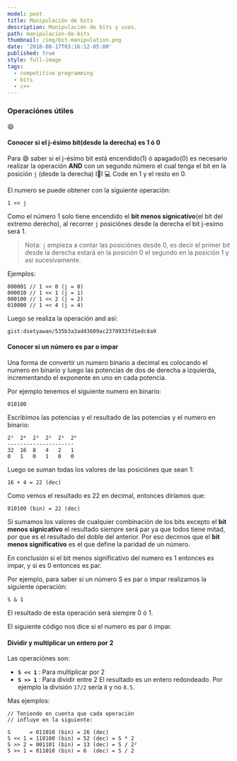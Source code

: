 ```yaml
---
model: post
title: Manipulación de bits
description: Manipulación de bits y usos.
path: manipulacion-de-bits
thumbnail: /img/bit-manipulation.png
date: '2018-08-17T03:16:12-05:00'
published: true
style: full-image
tags:
  - competitive programming
  - bits
  - c++
---
```

### Operaciónes útiles

:smile:
#### Conocer si el j-ésimo bit(desde la derecha) es 1 ó 0

Para :smile: saber si el j-ésimo bit está encendido(1) ó apagado(0) es  necesario realizar la operación **AND** con un segundo número el cual tenga el bit en la posición `j` (desde la derecha) I:arrow_down_small:I :computer: Code en 1 y el resto en 0.

El numero se puede obtener con la siguiente operación:
```
1 << j
```
Como el número 1 solo tiene encendido el **bit menos signicativo**(el bit del extremo derecho), al recorrer `j` posiciónes desde la derecha el bit j-esimo será 1.

> Nota: `j` empieza a contar las posiciónes desde 0, es decir el primer bit desde la derecha estará en la posición 0 el segundo en la posición 1 y asi sucesivamente.

Ejemplos:
```
000001 // 1 << 0 (j = 0)
000010 // 1 << 1 (j = 1)
000100 // 1 << 2 (j = 2)
010000 // 1 << 4 (j = 4) 
```

Luego se realiza la operación and así:

`gist:dsetyawan/535b3a3ad43609ac2370933fd1edc8a9`

#### Conocer si un número es par o impar

Una forma de convertir un numero binario a decimal es colocando el numero en binario y luego las potencias de dos de derecha a izquierda, incrementando el exponente en uno en cada potencia.

Por ejemplo tenemos el siguiente numero en binario:

```
010100
```
Escribimos las potencias y el resultado de las potencias y el numero en binario:

```
2⁵  2⁴  2³  2²  2¹  2⁰ 
---------------------
32  16  8   4   2   1  
0   1   0   1   0   0
```

Luego se suman todas los valores de las posiciónes que sean 1:

```
16 + 4 = 22 (dec)
```
Como vemos el resultado es 22 en decimal, entonces diríamos que:
```
010100 (bin) = 22 (dec)
```

Si sumamos los valores de cualquier combinación de los bits excepto el **bit menos signicativo** el resultado siempre será par ya que todos tiene mitad, por que es el resultado del doble del anterior. Por eso decimos que el **bit menos significativo** es el que define la paridad de un número.

En conclusión si el bit menos significativo del numero es 1 entonces es impar, y si es 0 entonces es par.

Por ejemplo, para saber si un número S es par o impar  realizamos la siguiente operación:
```
S & 1
```
El resultado de esta operación será siempre 0 ó 1. 

El siguiente código nos dice si el numero es par ó impar.

#### Dividir y multiplicar un entero por 2
Las operaciónes son:
* **`S << 1`** : Para multiplicar por 2
* **`S >> 1`** : Para dividir entre 2
El resultado es un entero redondeado. Por ejemplo la división `17/2` sería `8` y no `8.5`. 

Mas ejemplos:

```
// Teniendo en cuenta que cada operación
// influye en la siguiente: 

S      = 011010 (bin) = 26 (dec) 
S << 1 = 110100 (bin) = 52 (dec) = S * 2
S >> 2 = 001101 (bin) = 13 (dec) = S / 2²
S >> 1 = 011010 (bin) = 6  (dec) = S / 2
```



